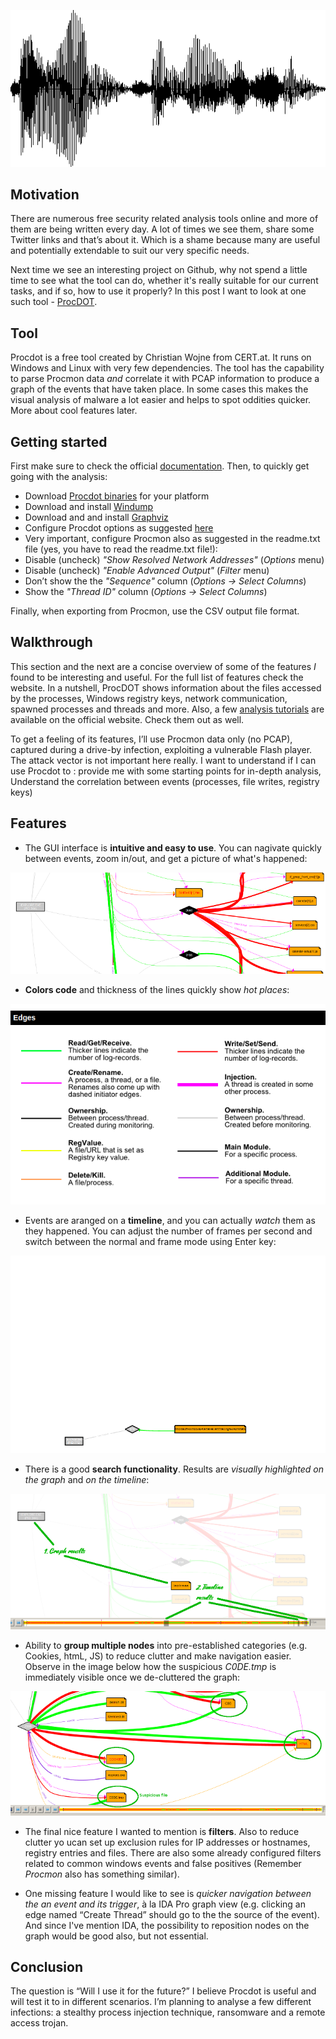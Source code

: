 ![Logo](/assets/images/procdot/logo.png)

## Motivation
There are numerous free security related analysis tools online and more of them are being written every day. A lot of times we see them, share some Twitter links and that’s about it. Which is a shame because many are useful and potentially extendable to suit our very specific needs. 

Next time we see an interesting project on Github, why not spend a little time to see what the tool can do, whether it's really suitable for our current tasks, and if so, how to use it properly? In this post I want to look at one such tool - [ProcDOT](http://procdot.com/). 

## Tool
Procdot is a free tool created by Christian Wojne from CERT.at. It runs on Windows and Linux with very few dependencies. The tool has the capability to parse Procmon data *and* correlate it with PCAP information to produce a graph of the events that have taken place. In some cases this makes the visual analysis of malware a lot easier and helps to spot oddities quicker. More about cool features later.

## Getting started
First make sure to check the official [documentation](http://www.procdot.com/onlinedocumentation.htm). Then, to quickly get going with the analysis:
* Download [Procdot binaries](http://procdot.com/downloadprocdotbinaries.htm) for your platform
* Download and install [Windump](http://www.winpcap.org/windump/install/default.htm)
* Download and and install [Graphviz](http://www.graphviz.org/download_windows.php)
* Configure Procdot options as suggested [here](http://www.procdot.com/onlinedocumentation.htm)
* Very important, configure Procmon also as suggested in the readme.txt file (yes, you have to read the readme.txt file!):
* Disable (uncheck) *"Show Resolved Network Addresses"* (*Options* menu)
* Disable (uncheck) *"Enable Advanced Output"* (*Filter* menu)
* Don’t show the the *"Sequence"* column (*Options -> Select Columns*)
* Show the *"Thread ID"* column (*Options -> Select Columns*)

Finally, when exporting from Procmon, use the CSV output file format.

## Walkthrough 
This section and the next are a concise overview of some of the features *I* found to be interesting and useful. For the full list of features check the website. In a nutshell, ProcDOT shows information about the files accessed by the processes, Windows registry keys, network communication, spawned processes and threads and more. Also, a few [analysis tutorials](http://www.procdot.com/videos.htm) are available on the official website. Check them out as well.

To get a feeling of its features, I’ll use Procmon data only (no PCAP), captured during a drive-by infection, exploiting a vulnerable Flash player. The attack vector is not important here really. I want to understand if I can use Procdot to :
provide me with some starting points for in-depth analysis,
Understand the correlation between events (processes, file writes, registry keys)

## Features
* The GUI interface is **intuitive and easy to use**. You can nagivate quickly between events, zoom in/out, and get a picture of what's happened:

[ ![](/assets/images/procdot/pd1.png) ](/assets/images/procdot/pd1-large.png)

* **Colors code** and thickness of the lines quickly show *hot places*:

![Colors code](/assets/images/procdot/pd2.png)

* Events are aranged on a **timeline**, and you can actually *watch* them as they happened. You can adjust the number of frames per second and switch between the normal and frame mode using Enter key:

![Tmeline](/assets/images/procdot/timeline.gif)


* There is a good **search functionality**. Results are *visually highlighted on the graph* and *on the timeline*:

[ ![](/assets/images/procdot/pd3.png) ](/assets/images/procdot/pd3-large.png)

* Ability to **group multiple nodes** into pre-established categories (e.g. Cookies, htmL, JS) to reduce clutter and make navigation easier. Observe in the image below how the suspicious *C0DE.tmp* is immediately visible once we de-cluttered the graph:

[ ![](/assets/images/procdot/pd4.png) ](/assets/images/procdot/pd4-large.png)

* The final nice feature I wanted to mention is **filters**. Also to reduce clutter yo ucan set up exclusion rules for IP addresses or hostnames, registry entries and files. There are also some already configured filters related to common windows events and false positives (Remember *Procmon* also has something similar). 

* One missing feature I would like to see is *quicker navigation between the an event and its trigger*, à la IDA Pro graph view (e.g. clicking an edge named “Create Thread” should go to the the source of the event). And since I've mention IDA, the possibility to reposition nodes on the graph  would be good also, but not essential.

## Conclusion
The question is “Will I use it for the future?” I believe Procdot is useful and will test it to in different scenarios. I’m planning to analyse a few different infections: a stealthy process injection technique, ransomware and a remote access trojan. 

